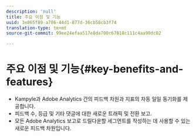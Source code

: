```yaml
---
description: 'null'
title: 주요 이점 및 기능
uuid: 3e865f89-a786-44d1-877d-36cb58cb3f74
translation-type: tm+mt
source-git-commit: 99ee24efaa517e8da700c67818c111c4aa90dc02

---
```



# 주요 이점 및 기능{#key-benefits-and-features}

* Kampyle과 Adobe Analytics 간의 피드백 차원과 지표의 자동 일일 동기화를 제공합니다.
* 피드백 수, 등급 및 기타 댓글에 대한 새로운 트래픽 및 전환 보고.
* 모든 Adobe Analytics 보고로 드릴다운할 세그먼트를 작성하는 데 사용할 수 있는 새로운 피드백 차원입니다.

